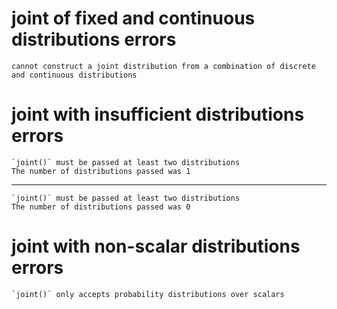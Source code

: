 # joint of fixed and continuous distributions errors

    cannot construct a joint distribution from a combination of discrete and continuous distributions

# joint with insufficient distributions errors

    `joint()` must be passed at least two distributions
    The number of distributions passed was 1

---

    `joint()` must be passed at least two distributions
    The number of distributions passed was 0

# joint with non-scalar distributions errors

    `joint()` only accepts probability distributions over scalars


